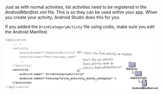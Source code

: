 Just as with normal activities, list activities need to be registered in the *AndroidManifest.xml* file. This is so they can be used within your app. When you create your activity, Android Studio does this for you.

If you added the `DrinkCategoryActivty` file using codio, make sure you edit the Android Manifest.

![](.guides/img/34.png)